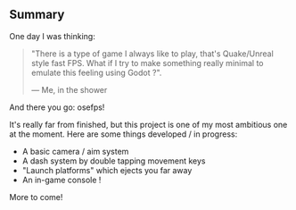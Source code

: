 ## Summary

One day I was thinking:

> "There is a type of game I always like to play, that's Quake/Unreal style fast FPS. What if I try to make something really minimal to emulate this feeling using Godot ?".
>
> — Me, in the shower

And there you go: osefps!

It's really far from finished, but this project is one of my most ambitious one at the moment.
Here are some things developed / in progress:

- A basic camera / aim system
- A dash system by double tapping movement keys
- "Launch platforms" which ejects you far away
- An in-game console !

More to come!
